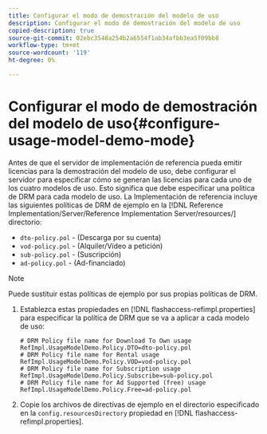 ```yaml
---
title: Configurar el modo de demostración del modelo de uso
description: Configurar el modo de demostración del modelo de uso
copied-description: true
source-git-commit: 02ebc3548a254b2a6554f1ab34afbb3ea5f09bb8
workflow-type: tm+mt
source-wordcount: '119'
ht-degree: 0%

---
```


# Configurar el modo de demostración del modelo de uso{#configure-usage-model-demo-mode}

Antes de que el servidor de implementación de referencia pueda emitir licencias para la demostración del modelo de uso, debe configurar el servidor para especificar cómo se generan las licencias para cada uno de los cuatro modelos de uso. Esto significa que debe especificar una política de DRM para cada modelo de uso. La Implementación de referencia incluye las siguientes políticas de DRM de ejemplo en la [!DNL Reference Implementation/Server/Reference Implementation Server/resources/] directorio:

* `dto-policy.pol` - (Descarga por su cuenta)
* `vod-policy.pol` - (Alquiler/Vídeo a petición)
* `sub-policy.pol` - (Suscripción)
* `ad-policy.pol` - (Ad-financiado)

>[!NOTE]
>
>Puede sustituir estas políticas de ejemplo por sus propias políticas de DRM.

1. Establezca estas propiedades en [!DNL flashaccess-refimpl.properties] para especificar la política de DRM que se va a aplicar a cada modelo de uso:

   ```
   # DRM Policy file name for Download To Own usage 
   RefImpl.UsageModelDemo.Policy.DTO=dto-policy.pol 
   # DRM Policy file name for Rental usage 
   RefImpl.UsageModelDemo.Policy.VOD=vod-policy.pol 
   # DRM Policy file name for Subscription usage 
   RefImpl.UsageModelDemo.Policy.Subscribe=sub-policy.pol 
   # DRM Policy file name for Ad Supported (free) usage 
   RefImpl.UsageModelDemo.Policy.Free=ad-policy.pol
   ```

1. Copie los archivos de directivas de ejemplo en el directorio especificado en la `config.resourcesDirectory` propiedad en [!DNL flashaccess-refimpl.properties].
